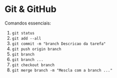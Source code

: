 # Git & GitHub
Comandos essenciais:

1. `` git status ``
2. `` git add --all ``
3. `` git commit -m "branch Descricao da tarefa" ``
4. `` git push origin branch ``
5. `` git branch ``
6. `` git branch ... ``
7. `` git checkout branch ``
8. `` git merge branch -m "Mescla com a branch ..." ``